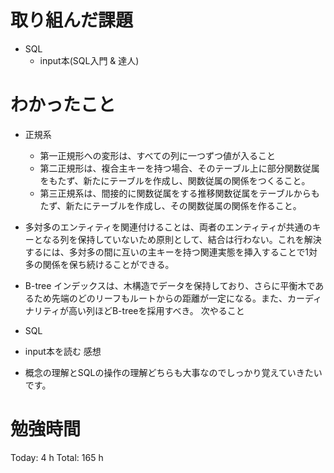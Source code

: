 # 取り組んだ課題
* SQL
   * input本(SQL入門 & 達人)
# わかったこと
* 正規系
   
   * 第一正規形への変形は、すべての列に一つずつ値が入ること
   * 第二正規形は、複合主キーを持つ場合、そのテーブル上に部分関数従属をもたず、新たにテーブルを作成し、関数従属の関係をつくること。
   * 第三正規系は、間接的に関数従属をする推移関数従属をテーブルからもたず、新たにテーブルを作成し、その関数従属の関係を作ること。
* 多対多のエンティティを関連付けることは、両者のエンティティが共通のキーとなる列を保持していないため原則として、結合は行わない。これを解決するには、多対多の間に互いの主キーを持つ関連実態を挿入することで1対多の関係を保ち続けることができる。
* B-tree インデックスは、木構造でデータを保持しており、さらに平衡木であるため先端のどのリーフもルートからの距離が一定になる。また、カーディナリティが高い列ほどB-treeを採用すべき。
次やること
* SQL
* input本を読む
感想
* 概念の理解とSQLの操作の理解どちらも大事なのでしっかり覚えていきたいです。
# 勉強時間
Today: 4 h
Total: 165 h